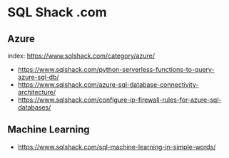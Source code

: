 # SQL Shack .com
## Azure
index: https://www.sqlshack.com/category/azure/
- https://www.sqlshack.com/python-serverless-functions-to-query-azure-sql-db/
- https://www.sqlshack.com/azure-sql-database-connectivity-architecture/
- https://www.sqlshack.com/configure-ip-firewall-rules-for-azure-sql-databases/

## Machine Learning
- https://www.sqlshack.com/sql-machine-learning-in-simple-words/
